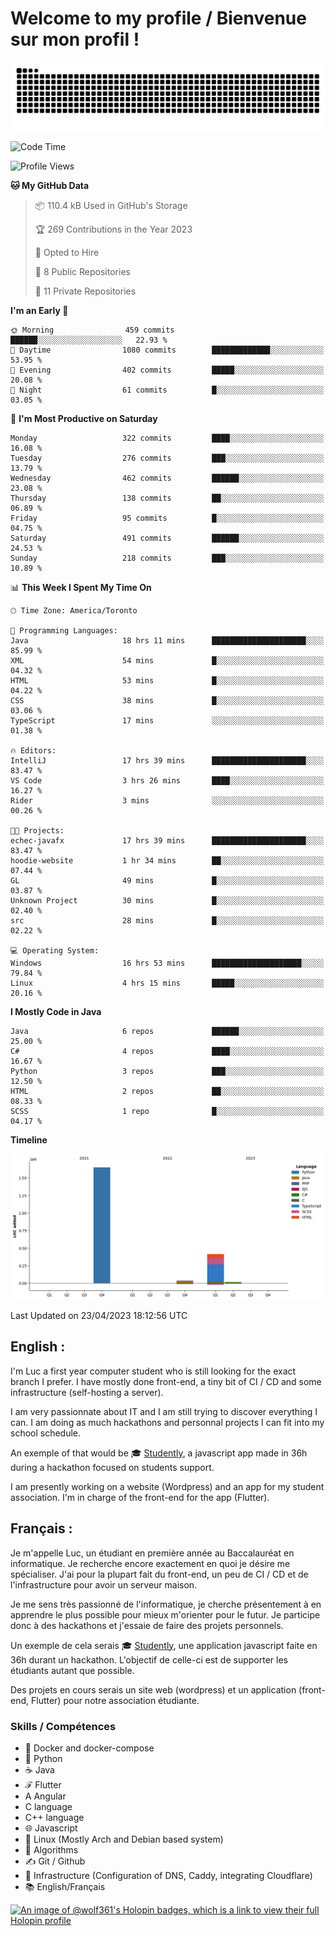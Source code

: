 # Welcome to my profile / Bienvenue sur mon profil !

![snake gif](https://github.com/wolf-361/wolf-361/blob/output/github-contribution-grid-snake.svg)

<!--START_SECTION:waka-->
![Code Time](http://img.shields.io/badge/Code%20Time-37%20hrs%2040%20mins-blue)

![Profile Views](http://img.shields.io/badge/Profile%20Views-0-blue)

**🐱 My GitHub Data** 

> 📦 110.4 kB Used in GitHub's Storage 
 > 
> 🏆 269 Contributions in the Year 2023
 > 
> 💼 Opted to Hire
 > 
> 📜 8 Public Repositories 
 > 
> 🔑 11 Private Repositories 
 > 
**I'm an Early 🐤** 

```text
🌞 Morning                459 commits         ██████░░░░░░░░░░░░░░░░░░░   22.93 % 
🌆 Daytime                1080 commits        █████████████░░░░░░░░░░░░   53.95 % 
🌃 Evening                402 commits         █████░░░░░░░░░░░░░░░░░░░░   20.08 % 
🌙 Night                  61 commits          █░░░░░░░░░░░░░░░░░░░░░░░░   03.05 % 
```
📅 **I'm Most Productive on Saturday** 

```text
Monday                   322 commits         ████░░░░░░░░░░░░░░░░░░░░░   16.08 % 
Tuesday                  276 commits         ███░░░░░░░░░░░░░░░░░░░░░░   13.79 % 
Wednesday                462 commits         ██████░░░░░░░░░░░░░░░░░░░   23.08 % 
Thursday                 138 commits         ██░░░░░░░░░░░░░░░░░░░░░░░   06.89 % 
Friday                   95 commits          █░░░░░░░░░░░░░░░░░░░░░░░░   04.75 % 
Saturday                 491 commits         ██████░░░░░░░░░░░░░░░░░░░   24.53 % 
Sunday                   218 commits         ███░░░░░░░░░░░░░░░░░░░░░░   10.89 % 
```


📊 **This Week I Spent My Time On** 

```text
🕑︎ Time Zone: America/Toronto

💬 Programming Languages: 
Java                     18 hrs 11 mins      █████████████████████░░░░   85.99 % 
XML                      54 mins             █░░░░░░░░░░░░░░░░░░░░░░░░   04.32 % 
HTML                     53 mins             █░░░░░░░░░░░░░░░░░░░░░░░░   04.22 % 
CSS                      38 mins             █░░░░░░░░░░░░░░░░░░░░░░░░   03.06 % 
TypeScript               17 mins             ░░░░░░░░░░░░░░░░░░░░░░░░░   01.38 % 

🔥 Editors: 
IntelliJ                 17 hrs 39 mins      █████████████████████░░░░   83.47 % 
VS Code                  3 hrs 26 mins       ████░░░░░░░░░░░░░░░░░░░░░   16.27 % 
Rider                    3 mins              ░░░░░░░░░░░░░░░░░░░░░░░░░   00.26 % 

🐱‍💻 Projects: 
echec-javafx             17 hrs 39 mins      █████████████████████░░░░   83.47 % 
hoodie-website           1 hr 34 mins        ██░░░░░░░░░░░░░░░░░░░░░░░   07.44 % 
GL                       49 mins             █░░░░░░░░░░░░░░░░░░░░░░░░   03.87 % 
Unknown Project          30 mins             █░░░░░░░░░░░░░░░░░░░░░░░░   02.40 % 
src                      28 mins             █░░░░░░░░░░░░░░░░░░░░░░░░   02.22 % 

💻 Operating System: 
Windows                  16 hrs 53 mins      ████████████████████░░░░░   79.84 % 
Linux                    4 hrs 15 mins       █████░░░░░░░░░░░░░░░░░░░░   20.16 % 
```

**I Mostly Code in Java** 

```text
Java                     6 repos             ██████░░░░░░░░░░░░░░░░░░░   25.00 % 
C#                       4 repos             ████░░░░░░░░░░░░░░░░░░░░░   16.67 % 
Python                   3 repos             ███░░░░░░░░░░░░░░░░░░░░░░   12.50 % 
HTML                     2 repos             ██░░░░░░░░░░░░░░░░░░░░░░░   08.33 % 
SCSS                     1 repo              █░░░░░░░░░░░░░░░░░░░░░░░░   04.17 % 
```



**Timeline**

![Lines of Code chart](https://raw.githubusercontent.com/wolf-361/wolf-361/main/assets/bar_graph.png)


 Last Updated on 23/04/2023 18:12:56 UTC
<!--END_SECTION:waka-->

## English : 

I'm Luc a first year computer student who is still looking for the exact branch I prefer. I have mostly done front-end, a tiny bit of CI / CD and some infrastructure (self-hosting a server).

I am very passionnate about IT and I am still trying to discover everything I can. I am doing as much hackathons and personnal projects I can fit into my school schedule.

An exemple of that would be 🎓 [Studently](https://github.com/wolf-361/Studently-CodeJam12), a javascript app made in 36h during a hackathon focused on students support.

I am presently working on a website (Wordpress) and an app for my student association. I'm in charge of the front-end for the app (Flutter).

## Français :

Je m'appelle Luc, un étudiant en première année au Baccalauréat en informatique. Je recherche encore exactement en quoi je désire me spécialiser. J'ai pour la plupart fait du front-end, un peu de CI / CD et de l'infrastructure pour avoir un serveur maison.

Je me sens très passionné de l'informatique, je cherche présentement à en apprendre le plus possible pour mieux m'orienter pour le futur. Je participe donc à des hackathons et j'essaie de faire des projets personnels.

Un exemple de cela serais 🎓 [Studently](https://github.com/wolf-361/Studently-CodeJam12), une application javascript faite en 36h durant un hackathon. L'objectif de celle-ci est de supporter les étudiants autant que possible.

Des projets en cours serais un site web (wordpress) et un application (front-end, Flutter) pour notre association étudiante.

###  Skills / Compétences

* 🐋 Docker and docker-compose
* 🐍 Python
* ☕ Java
* ℱ Flutter
* A Angular
* C language
* C++ language
* 🌐 Javascript
* 🐧 Linux (Mostly Arch and Debian based system)
* 🧩 Algorithms
* ✍️ Git / Github
* 📜 Infrastructure (Configuration of DNS, Caddy, integrating Cloudflare)
* 📚 English/Français

[![An image of @wolf361's Holopin badges, which is a link to view their full Holopin profile](https://holopin.me/wolf361)](https://holopin.io/@wolf361)


